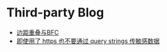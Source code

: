 # Third-party Blog

- [边距重叠与BFC](https://segmentfault.com/a/1190000012265930)
- [即使用了 https 也不要通过 query strings 传敏感数据](https://blog.csdn.net/VhWfR2u02Q/article/details/78315119)
